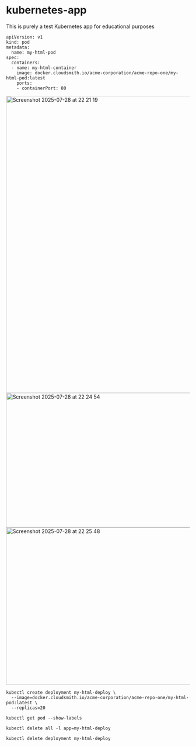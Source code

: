 # kubernetes-app
This is purely a test Kubernetes app for educational purposes

```
apiVersion: v1
kind: pod
metadata:
  name: my-html-pod
spec:
  containers:
  - name: my-html-container
    image: docker.cloudsmith.io/acme-corporation/acme-repo-one/my-html-pod:latest
    ports:
    - containerPort: 80
```

<img width="1492" height="813" alt="Screenshot 2025-07-28 at 22 21 19" src="https://github.com/user-attachments/assets/8505577c-e38c-4fe2-a9a9-9e53c7163460" />

<img width="1231" height="368" alt="Screenshot 2025-07-28 at 22 24 54" src="https://github.com/user-attachments/assets/c1954cd6-25d3-4de9-af09-f511c5ab9890" />

<img width="1501" height="431" alt="Screenshot 2025-07-28 at 22 25 48" src="https://github.com/user-attachments/assets/c6309d39-ecd6-4aa3-b98e-e96701126982" />

```
kubectl create deployment my-html-deploy \
  --image=docker.cloudsmith.io/acme-corporation/acme-repo-one/my-html-pod:latest \
  --replicas=20
```

```
kubectl get pod --show-labels
```

```
kubectl delete all -l app=my-html-deploy
```

```
kubectl delete deployment my-html-deploy
```
